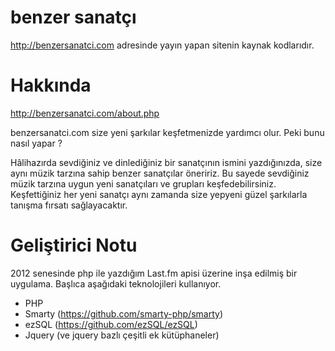 # benzer sanatçı
http://benzersanatci.com adresinde yayın yapan sitenin kaynak kodlarıdır.

# Hakkında
http://benzersanatci.com/about.php

benzersanatci.com size yeni şarkılar keşfetmenizde yardımcı olur. Peki bunu nasıl yapar ?

Hâlihazırda sevdiğiniz ve dinlediğiniz bir sanatçının ismini yazdığınızda, size aynı müzik tarzına sahip benzer sanatçılar öneririz. Bu sayede sevdiğiniz müzik tarzına uygun yeni sanatçıları ve grupları keşfedebilirsiniz. Keşfettiğiniz her yeni sanatçı aynı zamanda size yepyeni güzel şarkılarla tanışma fırsatı sağlayacaktır.

# Geliştirici Notu
2012 senesinde php ile yazdığım Last.fm apisi üzerine inşa edilmiş bir uygulama. Başlıca aşağıdaki teknolojileri kullanıyor.
- PHP
- Smarty (https://github.com/smarty-php/smarty)
- ezSQL (https://github.com/ezSQL/ezSQL)
- Jquery (ve jquery bazlı çeşitli ek kütüphaneler)
